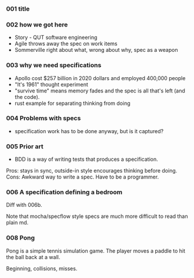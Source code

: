 ### 001 title

### 002 how we got here

* Story - QUT software engineering
* Agile throws away the spec on work items
* Sommerville right about what, wrong about why, spec as a weapon

### 003 why we need specifications

* Apollo cost $257 billion in 2020 dollars and employed 400,000 people 
* "It's 1961" thought experiment
* "survive time" means memory fades and the spec is all that's left (and the code).
* rust example for separating thinking from doing

### 004 Problems with specs

* specification work has to be done anyway, but is it captured?

### 005 Prior art

* BDD is a way of writing tests that produces a specification. 

Pros: stays in sync, outside-in style encourages thinking before doing. 
Cons: Awkward way to write a spec. Have to be a programmer. 

### 006 A specification defining a bedroom

Diff with 006b.

Note that mocha/specflow style specs are much more difficult to read than plain md. 

### 008 Pong

Pong is a simple tennis simulation game. The player moves a paddle to hit the ball back at a wall. 

Beginning, collisions, misses.